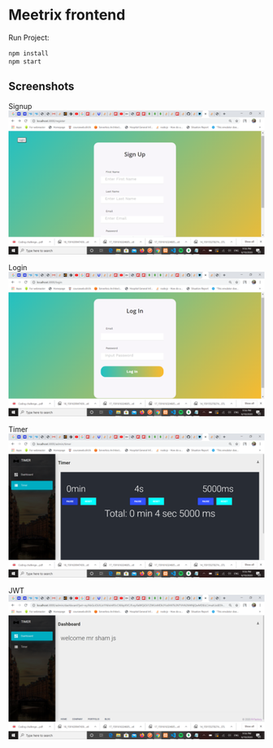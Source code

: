 # Meetrix frontend

Run Project:

```
npm install 
npm start 
```
## Screenshots

Signup
![Signup](screenshots/abc.png)

Login
![Signup](screenshots/abcd.png)

Timer
![Signup](screenshots/abcde.png)

JWT
![Signup](screenshots/abcdef.png)



